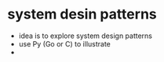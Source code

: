 # system desin patterns
* idea is to explore system design patterns
* use Py (Go or C) to illustrate
* 